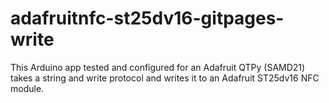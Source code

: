 # adafruitnfc-st25dv16-gitpages-write
This Arduino app tested and configured for an Adafruit QTPy (SAMD21) takes a string and write protocol and writes it to an Adafruit ST25dv16 NFC module.
